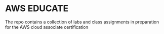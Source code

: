 # AWS EDUCATE

The repo contains a collection of labs and class assignments in preparation for the AWS cloud associate certification